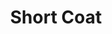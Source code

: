 ---
title: "Short Coat "
categories: ["Women","Women/Coats"]
images: ["./P05A7045.JPG","./P05A7046.JPG"]
---